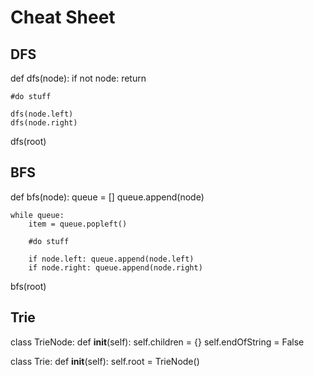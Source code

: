 # Cheat Sheet

## DFS

def dfs(node):
    if not node: return

    #do stuff

    dfs(node.left)
    dfs(node.right)

dfs(root)

## BFS

def bfs(node):
    queue = []
    queue.append(node)

    while queue:
        item = queue.popleft()

        #do stuff
        
        if node.left: queue.append(node.left)
        if node.right: queue.append(node.right)

bfs(root)

## Trie
class TrieNode:
  def __init__(self):
    self.children = {}
    self.endOfString = False

class Trie:
    def __init__(self):
      self.root = TrieNode()

